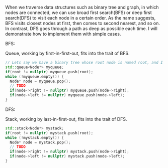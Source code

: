 When we traverse data structures such as binary tree and graph, in which nodes are connected, we can use broad first search(BFS) or deep first search(DFS) to visit each node in a certain order. As the name suggests, BFS visits closest nodes at first, then comes to second nearest, and so on. In contrast, DFS goes through a path as deep as possible each time. I will demonstrate how to implement them with simple cases. 

BFS:

Queue, working by first-in-first-out, fits into the trait of BFS. 

```cpp
// Lets say we have a binary tree whose root node is named root, and I gonna traverse the tree level by level to implement some functionality upon each node visited in order.
std::queue<Node*> myqueue;
if(root != nullptr) myqueue.push(root);
while (!myqueue.empty()) {
  Node* node = myqueue.pop();
  // TODO
  if(node->right != nullptr) myqueue.push(node->right);
  if(node->left != nullptr) myqueue.push(node->left);
}
```

DFS:

Stack, working by last-in-first-out, fits into the trait of DFS. 

```cpp
std::stack<Node*> mystack;
if(root != nullptr) mystack.push(root);
while (!mystack.empty()) {
  Node* node = mystack.pop();
  // TODO
  if(node->right != nullptr) mystack.push(node->right);
  if(node->left != nullptr) mystack.push(node->left);
}
```

